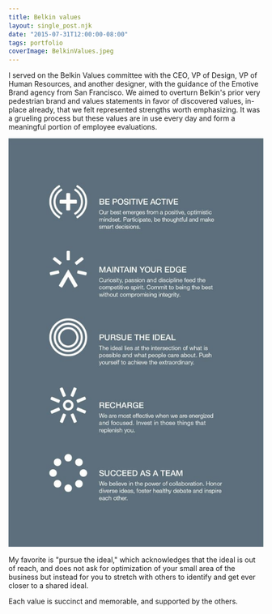 ```yaml
---
title: Belkin values
layout: single_post.njk
date: "2015-07-31T12:00:00-08:00"
tags: portfolio
coverImage: BelkinValues.jpeg
---
```

I served on the Belkin Values committee with the CEO, VP of Design, VP of Human Resources, and another designer, with the guidance of the Emotive Brand agency from San Francisco. We aimed to overturn Belkin's prior very pedestrian brand and values statements in favor of discovered values, in-place already, that we felt represented strengths worth emphasizing. It was a grueling process but these values are in use every day and form a meaningful portion of employee evaluations.

![](/assets/images/2022/12/BelkinValues-640x1024.jpeg)

My favorite is "pursue the ideal," which acknowledges that the ideal is out of reach, and does not ask for optimization of your small area of the business but instead for you to stretch with others to identify and get ever closer to a shared ideal.

Each value is succinct and memorable, and supported by the others.
